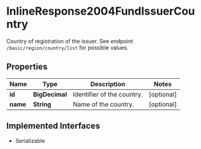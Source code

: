 

# InlineResponse2004FundIssuerCountry

Country of registration of the issuer. See endpoint `/basic/region/country/list` for possible values.

## Properties

Name | Type | Description | Notes
------------ | ------------- | ------------- | -------------
**id** | **BigDecimal** | Identifier of the country. |  [optional]
**name** | **String** | Name of the country. |  [optional]


## Implemented Interfaces

* Serializable



